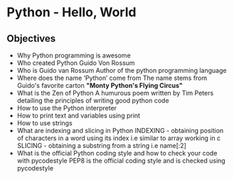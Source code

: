 #  Python - Hello, World

## Objectives
- Why Python programming is awesome
- Who created Python
Guido Von Rossum
- Who is Guido van Rossum
Author of the python programming language
- Where does the name ‘Python’ come from
The name stems from Guido's favorite carton __"Monty Python's Flying Circus"__
- What is the Zen of Python
A humurous poem written by Tim Peters detailing the principles of writing good python code
- How to use the Python interpreter
- How to print text and variables using print
- How to use strings
- What are indexing and slicing in Python
INDEXING - obtaining position of characters in a word using its index i.e similar to array working in c
SLICING - obtaining a substring from a string i.e name[:2] 
- What is the official Python coding style and how to check your code with pycodestyle
PEP8 is the official coding style and is checked using pycodestyle 
